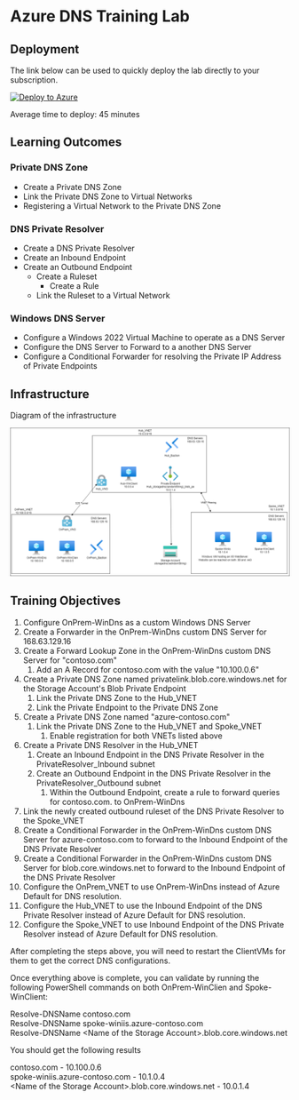 # Azure DNS Training Lab

## Deployment

The link below can be used to quickly deploy the lab directly to your subscription.

[![Deploy to Azure](https://aka.ms/deploytoazurebutton)](https://portal.azure.com/#create/Microsoft.Template/uri/https%3A%2F%2Fraw.githubusercontent.com%2Fjimgodden%2FAzure_Networking_Labs%2Fmain%2FTraining-Azure_DNS%2Fsrc%2Fmain.json)

Average time to deploy: 45 minutes

## Learning Outcomes

### Private DNS Zone  
- Create a Private DNS Zone  
- Link the Private DNS Zone to Virtual Networks
- Registering a Virtual Network to the Private DNS Zone


### DNS Private Resolver 
- Create a DNS Private Resolver
- Create an Inbound Endpoint
- Create an Outbound Endpoint
    - Create a Ruleset
        - Create a Rule
    - Link the Ruleset to a Virtual Network

### Windows DNS Server
- Configure a Windows 2022 Virtual Machine to operate as a DNS Server
- Configure the DNS Server to Forward to a another DNS Server
- Configure a Conditional Forwarder for resolving the Private IP Address of Private Endpoints


## Infrastructure

Diagram of the infrastructure

![Diagram of the infrastructure](diagram.drawio.png)

## Training Objectives

1. Configure OnPrem-WinDns as a custom Windows DNS Server
2. Create a Forwarder in the OnPrem-WinDns custom DNS Server for 168.63.129.16
4. Create a Forward Lookup Zone in the OnPrem-WinDns custom DNS Server for "contoso.com"
    1. Add an A Record for contoso.com with the value "10.100.0.6"
2. Create a Private DNS Zone named privatelink.blob.core.windows.net for the Storage Account's Blob Private Endpoint
    1. Link the Private DNS Zone to the Hub_VNET
    2. Link the Private Endpoint to the Private DNS Zone
3. Create a Private DNS Zone named "azure-contoso.com"
    1. Link the Private DNS Zone to the Hub_VNET and Spoke_VNET
        1. Enable registration for both VNETs listed above
6. Create a Private DNS Resolver in the Hub_VNET
    1. Create an Inbound Endpoint in the DNS Private Resolver in the PrivateResolver_Inbound subnet
    2. Create an Outbound Endpoint in the DNS Private Resolver in the PrivateResolver_Outbound subnet
        1. Within the Outbound Endpoint, create a rule to forward queries for contoso.com. to OnPrem-WinDns
7. Link the newly created outbound ruleset of the DNS Private Resolver to the Spoke_VNET
5. Create a Conditional Forwarder in the OnPrem-WinDns custom DNS Server for azure-contoso.com to forward to the Inbound Endpoint of the DNS Private Resolver
6. Create a Conditional Forwarder in the OnPrem-WinDns custom DNS Server for blob.core.windows.net to forward to the Inbound Endpoint of the DNS Private Resolver
7. Configure the OnPrem_VNET to use OnPrem-WinDns instead of Azure Default for DNS resolution.
8. Configure the Hub_VNET to use the Inbound Endpoint of the DNS Private Resolver instead of Azure Default for DNS resolution.
9. Configure the Spoke_VNET to use Inbound Endpoint of the DNS Private Resolver instead of Azure Default for DNS resolution.

After completing the steps above, you will need to restart the ClientVMs for them to get the correct DNS configurations.  
 
Once everything above is complete, you can validate by running the following PowerShell commands on both OnPrem-WinClien and Spoke-WinClient:
 
Resolve-DNSName contoso.com  
Resolve-DNSName spoke-winiis.azure-contoso.com  
Resolve-DNSName \<Name of the Storage Account\>.blob.core.windows.net  
 
You should get the following results
 
contoso.com - 10.100.0.6  
spoke-winiis.azure-contoso.com - 10.1.0.4  
\<Name of the Storage Account\>.blob.core.windows.net - 10.0.1.4  
